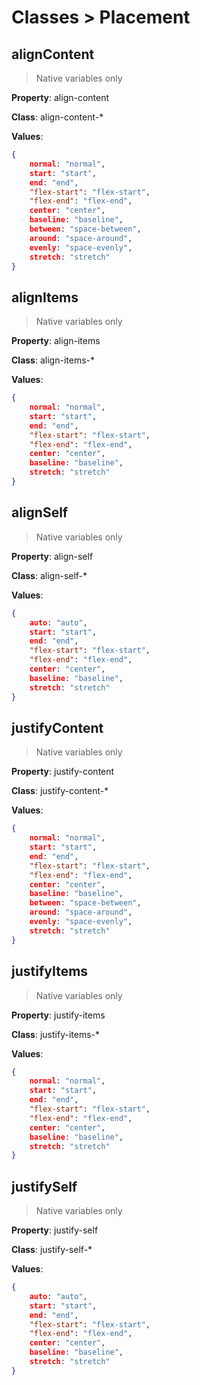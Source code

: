 # Classes > Placement

## alignContent
> Native variables only

**Property**: align-content

**Class**: align-content-*

**Values**:

```json
{	
    normal: "normal",
    start: "start",
    end: "end",
    "flex-start": "flex-start",
    "flex-end": "flex-end",
    center: "center",
    baseline: "baseline",
    between: "space-between",
    around: "space-around",
    evenly: "space-evenly",
    stretch: "stretch"
}
```

## alignItems

> Native variables only

**Property**: align-items

**Class**: align-items-*

**Values**:

```json
{
    normal: "normal",
    start: "start",
    end: "end",
    "flex-start": "flex-start",
    "flex-end": "flex-end",
    center: "center",
    baseline: "baseline",
    stretch: "stretch"
}
```

## alignSelf

> Native variables only

**Property**: align-self

**Class**: align-self-*

**Values**:

```json
{
    auto: "auto",
    start: "start",
    end: "end",
    "flex-start": "flex-start",
    "flex-end": "flex-end",
    center: "center",
    baseline: "baseline",
    stretch: "stretch"
}
```

## justifyContent

> Native variables only

**Property**: justify-content

**Class**: justify-content-*

**Values**:

```json
{
    normal: "normal",
    start: "start",
    end: "end",
    "flex-start": "flex-start",
    "flex-end": "flex-end",
    center: "center",
    baseline: "baseline",
    between: "space-between",
    around: "space-around",
    evenly: "space-evenly",
    stretch: "stretch"
}
```

## justifyItems

> Native variables only

**Property**: justify-items

**Class**: justify-items-*

**Values**:

```json
{
    normal: "normal",
    start: "start",
    end: "end",
    "flex-start": "flex-start",
    "flex-end": "flex-end",
    center: "center",
    baseline: "baseline",
    stretch: "stretch"
}
```

## justifySelf

> Native variables only

**Property**: justify-self

**Class**: justify-self-*

**Values**:

```json
{
    auto: "auto",
    start: "start",
    end: "end",
    "flex-start": "flex-start",
    "flex-end": "flex-end",
    center: "center",
    baseline: "baseline",
    stretch: "stretch"
}
```

